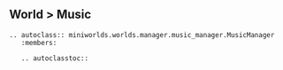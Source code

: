## World > Music
```{eval-rst}
.. autoclass:: miniworlds.worlds.manager.music_manager.MusicManager
   :members:

   .. autoclasstoc::
``` 




